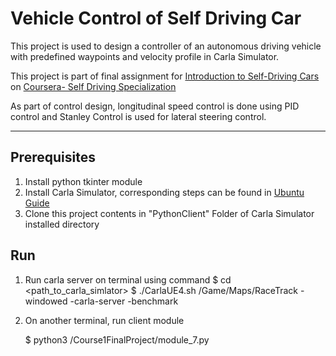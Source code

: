# Vehicle Control of Self Driving Car

This project is used to design a controller of an autonomous driving vehicle with predefined waypoints and velocity profile in Carla Simulator.


This project is part of final assignment for [Introduction to Self-Driving Cars](https://www.coursera.org/learn/intro-self-driving-cars?specialization=self-driving-cars) on [Coursera- Self Driving Specialization](https://www.coursera.org/specializations/self-driving-cars)


As part of control design, longitudinal speed  control is done using PID control and Stanley Control is used for lateral steering control.

-----

## Prerequisites 


1. Install python tkinter module 
2. Install Carla Simulator, corresponding steps can be found in [Ubuntu Guide](https://github.com/kar-ab/Autonomous_driving_Control_design/blob/master/CARLA-Setup-Guide-_Ubuntu_.pdf)
3. Clone this project contents in "PythonClient" Folder of Carla Simulator installed directory

## Run

1. Run carla server on terminal using command 
	$ cd <path_to_carla_simlator>
	$ ./CarlaUE4.sh /Game/Maps/RaceTrack -windowed -carla-server -benchmark 

2. On another terminal, run client module 

	$ python3 /Course1FinalProject/module_7.py
